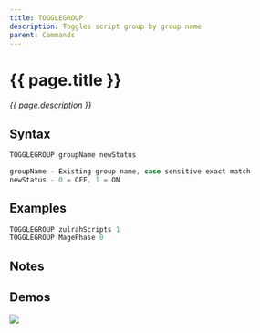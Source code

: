 ```yaml
---
title: TOGGLEGROUP
description: Toggles script group by group name
parent: Commands
---
```


# {{ page.title }}

_{{ page.description }}_

## Syntax

```java
TOGGLEGROUP groupName newStatus 

groupName - Existing group name, case sensitive exact match
newStatus - 0 = OFF, 1 = ON
```

## Examples

```java
TOGGLEGROUP zulrahScripts 1
TOGGLEGROUP MagePhase 0
```

## Notes


## Demos

![](https://i.imgur.com/pHyDyn9.gif)


